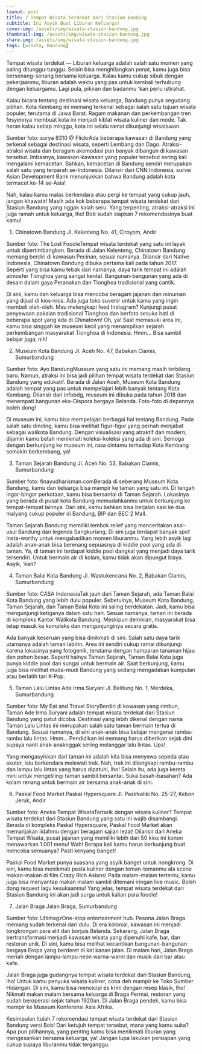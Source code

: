 ```yaml
---
layout: post
title: 7 Tempat Wisata Terdekat Dari Stasiun Bandung
subtitle: Ini Asyik Buat Liburan Keluarga!
cover-img: /assets/img/wisata-stasiun-bandung.jpg
thumbnail-img: /assets/img/wisata-stasiun-bandung.jpg
share-img: /assets/img/wisata-stasiun-bandung.jpg
tags: [wisata, Bandung]
---
```



 
Tempat wisata terdekat — Liburan keluarga adalah salah satu momen yang paling ditunggu-tunggu. Selain bisa menghilangkan penat, kamu juga bisa bersenang-senang bersama keluarga. Kalau kamu cukup sibuk dengan pekerjaanmu, liburan adalah waktu yang pas untuk kembali terhubung dengan keluargamu. Lagi pula, pikiran dan badanmu ‘kan perlu istirahat.

Kalau bicara tentang destinasi wisata keluarga, Bandung punya segudang pilihan. Kota Kembang ini memang terkenal sebagai salah satu tujuan wisata populer, terutama di Jawa Barat. Ragam makanan dan perkembangan tren fesyennya membuat kota ini menjadi kiblat wisata kuliner dan mode. Tak heran kalau setiap minggu, kota ini selalu ramai dikunjungi wisatawan.

Sumber foto: surya 8310 @ FlickrAda beberapa kawasan di Bandung yang terkenal sebagai destinasi wisata, seperti Lembang dan Dago. Atraksi-atraksi wisata dan beragam akomodasi pun banyak dibangun di kawasan tersebut. Imbasnya, kawasan-kawasan yang populer tersebut sering kali mengalami kemacetan. Bahkan, kemacetan di Bandung sendiri merupakan salah satu yang terparah se-Indonesia. Dilansir dari CNN Indonesia, survei Asian Development Bank menunjukkan bahwa Bandung adalah kota termacet ke-14 se-Asia!

Nah, kalau kamu malas berkendara atau pergi ke tempat yang cukup jauh, jangan khawatir! Masih ada kok beberapa tempat wisata terdekat dari Stasiun Bandung yang nggak kalah seru. Yang terpenting, atraksi-atraksi ini juga ramah untuk keluarga, lho! Bob sudah siapkan 7 rekomendasinya buat kamu!

1. Chinatown Bandung
Jl. Kelenteng No. 41, Ciroyom, Andir

Sumber foto: The Lost FoodieTempat wisata terdekat yang satu ini layak untuk dipertimbangkan. Berada di Jalan Kelenteng, Chinatown Bandung memang berdiri di kawasan Pecinan, sesuai namanya. Dilansir dari Native Indonesia, Chinatown Bandung dibuka pertama kali pada tahun 2017. Seperti yang bisa kamu tebak dari namanya, daya tarik tempat ini adalah atmosfer Tionghoa yang sangat kental. Bangunan-bangunan yang ada di desain dalam gaya Peranakan dan Tionghoa tradisional yang cantik.

Di sini, kamu dan keluarga bisa mencoba beragam jajanan dan minuman yang dijual di kios-kios. Ada juga toko suvenir untuk kamu yang ingin membeli oleh-oleh. Mau melengkapi feed Instagram? Kunjungi pusat penyewaan pakaian tradisional Tionghoa dan berfoto sesuka hati di beberapa spot yang ada di Chinatown! Oh, ya! Saat memasuki area ini, kamu bisa singgah ke museum kecil yang menampilkan sejarah perkembangan masyarakat Tionghoa di Indonesia. Hmm… Bisa sambil belajar juga, nih!

2. Museum Kota Bandung
Jl. Aceh No. 47, Babakan Ciamis, Sumurbandung

Sumber foto: Ayo BandungMuseum yang satu ini memang masih terbilang baru. Namun, atraksi ini bisa jadi pilihan tempat wisata terdekat dari Stasiun Bandung yang edukatif. Berada di Jalan Aceh, Museum Kota Bandung adalah tempat yang pas untuk mempelajari lebih banyak tentang Kota Kembang. Dilansir dari infobdg, museum ini dibuka pada tahun 2018 dan menempati bangunan eks-Dispora bergaya Belanda. Foto-foto di depannya boleh dong!

Di museum ini, kamu bisa mempelajari berbagai hal tentang Bandung. Pada salah satu dinding, kamu bisa melihat figur-figur yang pernah menjabat sebagai walikota Bandung. Dengan visualisasi yang atraktif dan modern, dijamin kamu betah menikmati koleksi-koleksi yang ada di sini. Semoga dengan berkunjung ke museum ini, rasa cintamu terhadap Kota Kembang semakin berkembang, ya!

3. Taman Sejarah Bandung
Jl. Aceh No. 53, Babakan Ciamis, Sumurbandung

Sumber foto: finayudharisman.comBerada di seberang Museum Kota Bandung, kamu dan keluarga bisa mampir ke taman yang satu ini. Di tengah ingar-bingar perkotaan, kamu bisa bersantai di Taman Sejarah. Lokasinya yang berada di pusat kota Bandung memudahkanmu untuk berkunjung ke tempat-tempat lainnya. Dari sini, kamu bahkan bisa berjalan kaki ke dua malyang cukup populer di Bandung, BIP dan BEC 2 Mall.

Taman Sejarah Bandung memiliki tembok relief yang menceritakan asal-usul Bandung dan legenda Sangkuriang. Di sini juga terdapat banyak spot Insta-worthy untuk mengabadikan momen liburanmu. Yang lebih asyik lagi adalah anak-anak bisa berenang sepuasnya di kiddie pool yang ada di taman. Ya, di taman ini terdapat kiddie pool dangkal yang menjadi daya tarik tersendiri. Untuk bermain air di kolam, kamu tidak akan dipungut biaya. Asyik, ‘kan?

4. Taman Balai Kota Bandung
Jl. Wastukencana No. 2, Babakan Ciamis, Sumurbandung

Sumber foto: CASA IndonesiaTak jauh dari Taman Sejarah, ada Taman Balai Kota Bandung yang lebih dulu populer. Sebetulnya, Museum Kota Bandung, Taman Sejarah, dan Taman Balai Kota ini saling berdekatan. Jadi, kamu bisa mengunjungi ketiganya dalam satu hari. Sesuai namanya, taman ini berada di kompleks Kantor Walikota Bandung. Meskipun demikian, masyarakat bisa tetap masuk ke kompleks dan mengunjunginya secara gratis.

Ada banyak keseruan yang bisa dinikmati di sini. Salah satu daya tarik utamanya adalah taman labirin. Area ini sendiri cukup ramai dikunjungi karena lokasinya yang fotogenik, terutama dengan hamparan tanaman hijau dan pohon besar. Seperti halnya Taman Sejarah, Taman Balai Kota juga punya kiddie pool dan sungai untuk bermain air. Saat berkunjung, kamu juga bisa melihat muda-mudi Bandung yang sedang mengadakan kumpulan atau berlatih tari K-Pop.

5. Taman Lalu Lintas Ade Irma Suryani
Jl. Belitung No. 1, Merdeka, Sumurbandung

Sumber foto: My Eat and Travel StoryBerdiri di kawasan yang rimbun, Taman Ade Irma Suryani adalah tempat wisata terdekat dari Stasiun Bandung yang patut dicoba. Destinasi yang lebih dikenal dengan nama Taman Lalu Lintas ini merupakan salah satu taman bermain tertua di Bandung. Sesuai namanya, di sini anak-anak bisa belajar mengenai rambu-rambu lalu lintas. Hmm… Pendidikan ini memang harus diberikan sejak dini supaya nanti anak-anaknggak sering melanggar lalu lintas. Ups!

Yang mengasyikkan dari taman ini adalah kita bisa menyewa sepeda atau skuter, lalu berkendara melewati trek. Nah, trek ini dilengkapi rambu-rambu dan lampu lalu lintas yang harus dipatuhi, lho! Selain itu, ada juga kereta mini untuk mengelilingi taman sambil bersantai. Suka basah-basahan? Ada kolam renang untuk bermain air bersama anak-anak di sini.

6. Paskal Food Market
Paskal Hypersquare Jl. Pasirkaliki No. 25-27, Kebon Jeruk, Andir

Sumber foto: Aneka Tempat WisataTertarik dengan wisata kuliner? Tempat wisata terdekat dari Stasiun Bandung yang satu ini wajib disambangi. Berada di kompleks Paskal Hypersquare, Paskal Food Market akan memanjakan lidahmu dengan beragam sajian lezat! Dilansir dari Aneka Tempat Wisata, pusat jajanan yang memiliki lebih dari 50 kios ini konon menawarkan 1.001 menu! Wah! Berapa kali kamu harus berkunjung buat mencoba semuanya? Pasti kenyang banget!

Paskal Food Market punya suasana yang asyik banget untuk nongkrong. Di sini, kamu bisa menikmati pesta kuliner dengan teman-temanmu ala scene makan-makan di film Crazy Rich Asians! Pada malam-malam tertentu, kamu juga bisa menyantap makan malam sambil ditemani iringan live music. Boleh dong request lagu kesukaanmu! Yang jelas, tempat wisata terdekat dari Stasiun Bandung ini akan jadi surga untuk kalian para foodie!

7. Jalan Braga
Jalan Braga, Sumurbandung

Sumber foto: UltimagzOne-stop entertainment hub. Pesona Jalan Braga memang sudah terkenal dari dulu. Di era kolonial, kawasan ini menjadi tongkrongan para elit dan borjuis Belanda. Sekarang, Jalan Braga bertransformasi menjadi kawasan wisata yang dipenuhi kafe, bar, dan restoran unik. Di sini, kamu bisa melihat kecantikan bangunan-bangunan bergaya Eropa yang berderet di kiri kanan jalan. Di malam hari, Jalan Braga meriah dengan lampu-lampu neon warna-warni dan musik dari bar atau kafe.

Jalan Braga juga gudangnya tempat wisata terdekat dari Stasiun Bandung, lho! Untuk kamu penyuka wisata kuliner, coba deh mampir ke Toko Sumber Hidangan. Di sini, kamu bisa mencicipi es krim dengan resep klasik, lho! Nikmati makan malam bersama keluarga di Braga Permai, restoran yang sudah beroperasi sejak tahun 1920an. Di Jalan Braga pendek, kamu bisa mampir ke Museum Konferensi Asia Afrika.

Kesimpulan
Itulah 7 rekomendasi tempat wisata terdekat dari Stasiun Bandung versi Bob! Dari ketujuh tempat tersebut, mana yang kamu suka? Apa pun pilihannya, yang penting kamu bisa menikmati liburan yang mengesankan bersama keluarga, ya! Jangan lupa lakukan persiapan yang cukup supaya liburanmu tidak terganggu.

